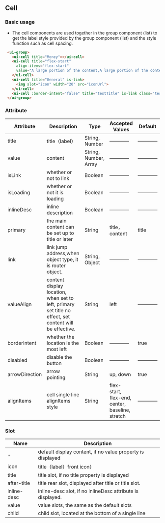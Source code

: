 ## Cell

### Basic usage
* The cell components are used together in the group component (list) to get the label style provided by the group component (list) and the style function such as cell spacing.
```html
 <ui-group>
   <ui-cell title="Money"></ui-cell>
   <ui-cell title="flex-start"
     align-items="flex-start"
     value="A large portion of the content,A large portion of the content">
   </ui-cell>
   <ui-cell title="General" is-link>
     <img slot="icon" width="20" src="iconUrl">
   </ui-cell>
   <ui-cell :border-intent="false" title="testTitle" is-link class="testClass"></ui-cell>
 </ui-group>
```
### Attribute

| Attribute  | Description  | Type  | Accepted Values   | Default   |
|---------- |-------- |---------- |------------ |-------- |
|title | title（label） |String, Number |————|———— |
|value | content |String, Number, Array |————|———— |
|isLink | whether or not to link |Boolean |————|———— |
|isLoading | whether or not it is loading |Boolean |————|———— |
|inlineDesc | inline description |Boolean |————|———— |
|primary | the main content can be set up to title or later |String |title，content|title |
|link | link jump address,when object type, it is router object. |String, Object |————|———— |
|valueAlign | content display location, when set to left, primary set title no effect, set content will be effective. |String |left|———— |
|borderIntent | whether the location is the most left |Boolean |————|true |
|disabled | disable the button |Boolean |————|———— |
|arrowDirection | arrow pointing |String |up, down|true |
|alignItems | cell single line alignItems style |String |flex-start, flex-end, center, baseline, stretch|———— |


### Slot

| Name      | Description    |
|---------- |-------- |
|- | default display content, if no value property is displayed |
|icon | title（label）front icon） |
|title | title slot, if no title property is displayed |
|after-title | title rear slot, displayed after title or title slot. |
|inline-desc | inline-desc slot, if no inlineDesc attribute is displayed. |
|value | value slots, the same as the default slots |
|child | child slot, located at the bottom of a single line |
